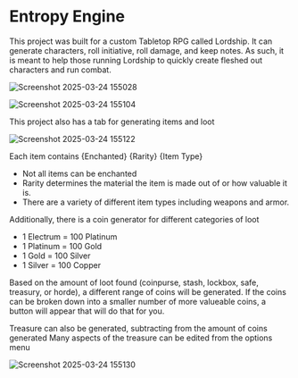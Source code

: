 # Entropy Engine 
This project was built for a custom Tabletop RPG called Lordship.
It can generate characters, roll initiative, roll damage, and keep notes.
As such, it is meant to help those running Lordship to quickly
create fleshed out characters and run combat.

![Screenshot 2025-03-24 155028](https://github.com/user-attachments/assets/b103af5f-41c9-4774-8398-8a36a17b537b)

![Screenshot 2025-03-24 155104](https://github.com/user-attachments/assets/625d1012-bed8-426a-b11e-64679a0ad9b0)

This project also has a tab for generating items and loot

![Screenshot 2025-03-24 155122](https://github.com/user-attachments/assets/0e9f38c9-70ba-44d4-908f-de54abaecf36)

Each item contains {Enchanted} {Rarity} {Item Type}
- Not all items can be enchanted 
- Rarity determines the material the item is made out of or how valuable it is.
- There are a variety of different item types including weapons and armor.

Additionally, there is a coin generator for different categories of loot
- 1 Electrum = 100 Platinum
- 1 Platinum = 100 Gold
- 1 Gold = 100 Silver
- 1 Silver = 100 Copper

Based on the amount of loot found (coinpurse, stash, lockbox, safe, treasury, or horde), a different range of coins will be generated.
If the coins can be broken down into a smaller number of more valueable coins, a button will appear that will do that for you. 

Treasure can also be generated, subtracting from the amount of coins generated
Many aspects of the treasure can be edited from the options menu

![Screenshot 2025-03-24 155130](https://github.com/user-attachments/assets/d4e675f3-bf38-4882-bae5-5aa450ba6c51)
